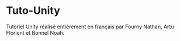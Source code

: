 # Tuto-Unity
Tutoriel Unity réalisé entièrement en français par Fourny Nathan, Artu Florient et Bonnel Noah.
